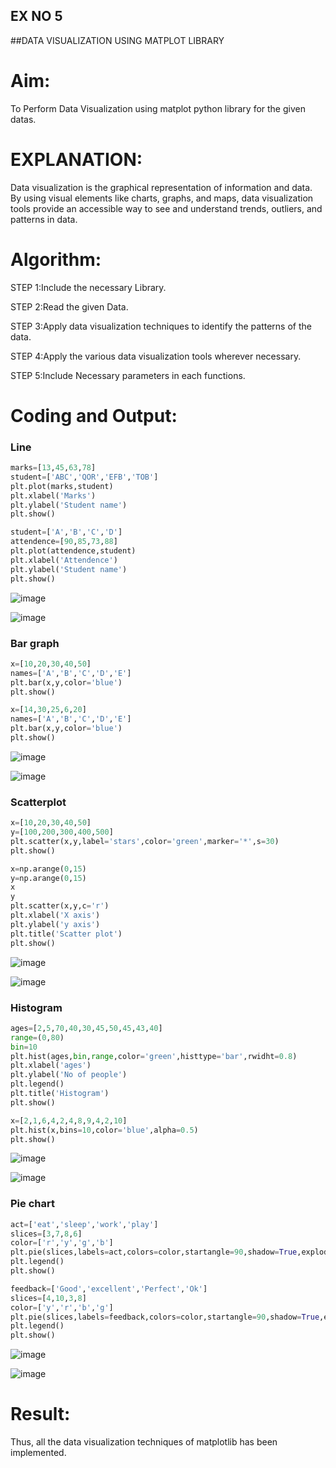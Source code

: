 ## EX NO 5 
##DATA VISUALIZATION USING MATPLOT LIBRARY

# Aim:
  To Perform Data Visualization using matplot python library for the given datas.

# EXPLANATION:
Data visualization is the graphical representation of information and data. By using visual elements like charts, graphs, and maps, data visualization tools provide an accessible way to see and understand trends, outliers, and patterns in data.

# Algorithm:
STEP 1:Include the necessary Library.

STEP 2:Read the given Data.

STEP 3:Apply data visualization techniques to identify the patterns of the data.

STEP 4:Apply the various data visualization tools wherever necessary.

STEP 5:Include Necessary parameters in each functions.

# Coding and Output:
### Line
 ```python
marks=[13,45,63,78]
student=['ABC','QOR','EFB','TOB']
plt.plot(marks,student)
plt.xlabel('Marks')
plt.ylabel('Student name')
plt.show()

student=['A','B','C','D']
attendence=[90,85,73,88]
plt.plot(attendence,student)
plt.xlabel('Attendence')
plt.ylabel('Student name')
plt.show()

```
![image](https://github.com/MeethaPrabhu/EXNO-5-DS/assets/119401038/c3b67192-19a4-4305-8b63-93671cc3ca71)

![image](https://github.com/MeethaPrabhu/EXNO-5-DS/assets/119401038/216928ba-71c0-47c1-a47e-4ca8e26eec10)


### Bar graph
```python
x=[10,20,30,40,50]
names=['A','B','C','D','E']
plt.bar(x,y,color='blue')
plt.show()

x=[14,30,25,6,20]
names=['A','B','C','D','E']
plt.bar(x,y,color='blue')
plt.show()
```
![image](https://github.com/MeethaPrabhu/EXNO-5-DS/assets/119401038/f0d9c08f-acce-495e-9f29-77fe62332804)

![image](https://github.com/MeethaPrabhu/EXNO-5-DS/assets/119401038/1e7c8786-89de-4778-8e6d-484bd69d3bb2)

### Scatterplot
```python
x=[10,20,30,40,50]
y=[100,200,300,400,500]
plt.scatter(x,y,label='stars',color='green',marker='*',s=30)
plt.show()

x=np.arange(0,15)
y=np.arange(0,15)
x
y
plt.scatter(x,y,c='r')
plt.xlabel('X axis')
plt.ylabel('y axis')
plt.title('Scatter plot')
plt.show()
```

![image](https://github.com/MeethaPrabhu/EXNO-5-DS/assets/119401038/8f54ce72-bba6-42e8-ba5b-9259032223f6)


![image](https://github.com/MeethaPrabhu/EXNO-5-DS/assets/119401038/26cebaf4-e4fd-4ee4-9ff7-86ff38cecfd6)

### Histogram
```python
ages=[2,5,70,40,30,45,50,45,43,40]
range=(0,80)
bin=10
plt.hist(ages,bin,range,color='green',histtype='bar',rwidht=0.8)
plt.xlabel('ages')
plt.ylabel('No of people')
plt.legend()
plt.title('Histogram')
plt.show()

x=[2,1,6,4,2,4,8,9,4,2,10]
plt.hist(x,bins=10,color='blue',alpha=0.5)
plt.show()
```

![image](https://github.com/MeethaPrabhu/EXNO-5-DS/assets/119401038/a1c2f3fb-a08e-417e-83e2-a0a2c7f5aeed)


![image](https://github.com/MeethaPrabhu/EXNO-5-DS/assets/119401038/61d28c92-f056-4a36-b784-716d5d7799d1)

### Pie chart
```python
act=['eat','sleep','work','play']
slices=[3,7,8,6]
color=['r','y','g','b']
plt.pie(slices,labels=act,colors=color,startangle=90,shadow=True,explode=(0.1,0.1,0.1,0.1),radius=1.2,autopct='%1.1f%%')
plt.legend()
plt.show()

feedback=['Good','excellent','Perfect','Ok']
slices=[4,10,3,8]
color=['y','r','b','g']
plt.pie(slices,labels=feedback,colors=color,startangle=90,shadow=True,explode=(0.1,0.1,0.1,0.1),radius=1.2,autopct='%1.1f%%')
plt.legend()
plt.show()
```

![image](https://github.com/MeethaPrabhu/EXNO-5-DS/assets/119401038/e3870776-ea96-4522-8b0f-2887755b37aa)


![image](https://github.com/MeethaPrabhu/EXNO-5-DS/assets/119401038/81a59656-1a40-467b-860a-a42f93e1ebae)


# Result:
Thus, all the data visualization techniques of matplotlib has been implemented.
